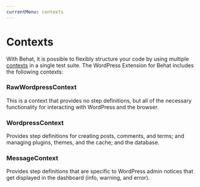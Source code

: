 ```yaml
---
currentMenu: contexts
---
```


# Contexts

With Behat, it is possible to flexibly structure your code by using multiple [contexts](http://docs.behat.org/en/latest/user_guide/context.html) in a single test suite. The WordPress Extension for Behat includes the following contexts:

### RawWordpressContext
This is a context that provides no step definitions, but all of the necessary functionality for interacting with WordPress and the browser.

### WordpressContext
Provides step definitions for creating posts, comments, and terms; and managing plugins, themes, and the cache; and the database.

### MessageContext
Provides step definitions that are specific to WordPress admin notices that get displayed in the dashboard (info, warning, and error).
